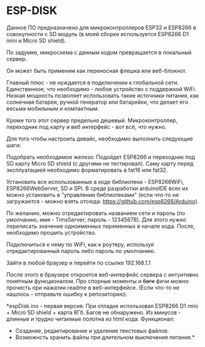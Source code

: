 # ESP-DISK
Данное ПО предназначено для микроконтроллеров ESP32 и ESP8266 в совокупности с SD модуль (в моей сборке используется ESP8266 D1 mini и Micro SD shield).

По задумке, микросхема с данным кодом превращается в локальный сервер.

Он может быть применим как переносная флешка или веб-блокнот.

Главный плюс - не нуждается в подключении к глобальной сети. Единственное, что необходимо - любое устройство с поддержкой WiFi. Низкая мощность позволяет использовать такие источники питания, как солнечная батарея, ручной генератор или батарейки, что делает его весьма мобильным и компактным.

Кроме того этот сервер предельно дешевый. Микроконтроллер, переходник под карту и веб интерфейс - вот всё, что нужно.

Для того чтобы настроить девайс, необходимо выполнить следующие шаги:

Подобрать необходимое железо: Подойдет ESP8266 и переходник под SD карту Micro SD shield (с другими не тестировал). Саму карту перед эксплуатацией необходимо форматировать в fat16 или fat32.

Установить все использованные в коде библиотеки - ESP8266WiFi, ESP8266WebServer, SD и SPI. В среде разработки arduinoIDE всех их можно установить в "управлении библиотеками" (если что-то не загружается - можно взять отсюда: https://github.com/esp8266/Arduino).

По желанию, можно отредактировать названием сети и пароль (по умолчанию, имя - TimsServer; пароль - 12345678). Для этого нужно переписать значение одноименных переменных в начале кода. После, необходимо прошить устройство.

Подключиться к нему по WiFi, как к роутеру, используя отредактированный пароль либо пароль по умолчанию.

Зайти в любой браузер и перейти по ссылке 192.168.1.1 

После этого в браузере откроется веб-интерфейс сервера с интуитивно понятным функционалом. Про спорные моменты и ~~баги~~ фичи можно прочесть при нажатии readme в веб-интерфейсе. (Если что-то не нашлось - отправьте ошибку к репозиторию).

*espDisk.ino - первая версия. При отладке использовал ESP8266 D1 mini + Micro SD shield + карта 8Гб. Багов не обнаружено. Из минусов - длинные и трудно читаемые полотна из html кода.
Функционал:
- Создание, редактирование и удаление текстовых файлов.
- Возможнсть хранить файлы при длительном выключения питания.*
